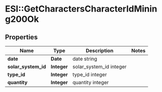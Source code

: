 # ESI::GetCharactersCharacterIdMining200Ok

## Properties
Name | Type | Description | Notes
------------ | ------------- | ------------- | -------------
**date** | **Date** | date string | 
**solar_system_id** | **Integer** | solar_system_id integer | 
**type_id** | **Integer** | type_id integer | 
**quantity** | **Integer** | quantity integer | 


